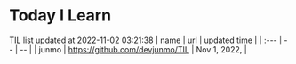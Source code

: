 # Today I Learn 
TIL list updated at 2022-11-02 03:21:38
| name | url | updated time |
| :--- | -- | -- |
| junmo | https://github.com/devjunmo/TIL | Nov 1, 2022,  |
